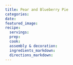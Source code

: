 ```yaml
---
title: Pear and Blueberry Pie
categories:
date:
featured_image:
recipe:
  servings:
  prep:
  cook:
  assembly & decoration:
  ingredients_markdown:
  directions_markdown:
---
```


